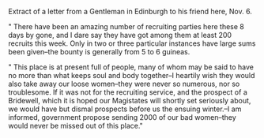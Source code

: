 Extract of a letter from a Gentleman in Edinburgh to his friend here, Nov. 6." There have been an amazing number of recruiting parties here these 8 days by gone, and I dare say they have got among them at least 200 recruits this week. Only in two or three particular instances have large sums been given–the bounty is generally from 5 to 6 guineas." This place is at present full of people, many of whom may be said to have no more than what keeps soul and body together–I heartily wish they would also take away our loose women–they were never so numerous, nor so troublesome. If it was not for the recruiting service, and the prospect of a Bridewell, which it is hoped our Magistates will shortly set seriously about, we would have but dismal prospects before us the ensuing winter.–I am informed, government propose sending 2000 of our bad women–they would never be missed out of this place."